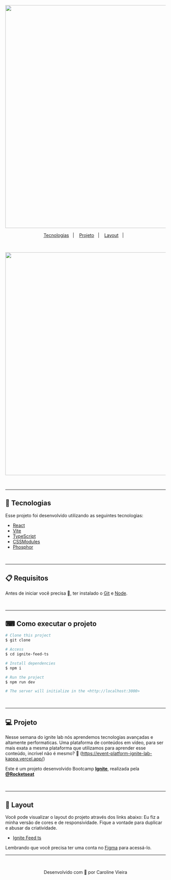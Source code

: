 <p align="center">
    <img alt="" src="" width="700px">
</p>


<p align="center">
  <a href="#rocket-tecnologias">Tecnologias</a>&nbsp;&nbsp;&nbsp;|&nbsp;&nbsp;&nbsp;
  <a href="#-projeto">Projeto</a>&nbsp;&nbsp;&nbsp;|&nbsp;&nbsp;&nbsp;
  <a href="#-layout">Layout</a>&nbsp;&nbsp;&nbsp;|&nbsp;&nbsp;&nbsp;
</p>

<br>
<p align="center">
    <img alt="" src="./public/images/video.png" width="700px">
</p>
<br>

---
## 🚀 Tecnologias

Esse projeto foi desenvolvido utilizando as seguintes tecnologias:

- [React](https://pt-br.reactjs.org/)
- [Vite](https://vitejs.dev/)
- [TypeScript](https://www.typescriptlang.org/)
- [CSSModules](https://github.com/css-modules/css-modules)
- [Phosphor](https://phosphoricons.com/)
<br>

---

## 📋  Requisitos ##

Antes de iniciar você precisa :checkered_flag:, ter instalado o [Git](https://git-scm.com) e [Node](https://nodejs.org/en/).

<br>

---
## ⌨ Como executar o projeto ##

```bash
# Clone this project
$ git clone 

# Access
$ cd ignite-feed-ts

# Install dependencies
$ npm i

# Run the project
$ npm run dev

# The server will initialize in the <http://localhost:3000>
```
<br>

---

## 💻 Projeto

Nesse semana do ignite lab nós aprendemos tecnologias avançadas e altamente performaticas.
Uma plataforma de conteúdos em vídeo, para ser mais exata a mesma plataforma que utilizamos para aprender esse conteúdo, incrível não é mesmo? :star_struck:
(https://event-platform-ignite-lab-kappa.vercel.app/) 

Este é um projeto desenvolvido Bootcamp **[Ignite](https://www.rocketseat.com.br/discover)**, realizada pela **[@Rocketseat](https://github.com/Rocketseat)** 

<br>

---

## 🔖 Layout

Você pode visualizar o layout do projeto através dos links abaixo:
Eu fiz a minha versão de cores e de responsividade. Fique a vontade para duplicar e abusar da criatividade.

- [Ignite Feed ts](https://www.figma.com/file/XnV9d4Nw9DhzphZNxEH9OD/Ignite-Feed-(Community)?node-id=0%3A1)

Lembrando que você precisa ter uma conta no [Figma](http://figma.com/) para acessá-lo.



---


<br>
<p align="center">Desenvolvido com 💜 por Caroline Vieira</p>
